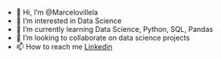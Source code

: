 - 👋 Hi, I’m @Marcelovillela
- 👀 I’m interested in Data Science
- 🌱 I’m currently learning Data Science, Python, SQL, Pandas
- 💞️ I’m looking to collaborate on data science projects
- 📫 How to reach me [Linkedin
](https://www.linkedin.com/in/marcelo-villela-73453821/)
<!---
Marcelovillela/Marcelovillela is a ✨ special ✨ repository because its `README.md` (this file) appears on your GitHub profile.
You can click the Preview link to take a look at your changes.
--->
